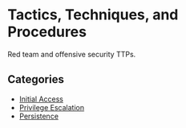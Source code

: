 # Tactics, Techniques, and Procedures

Red team and offensive security TTPs.

## Categories
- [Initial Access](redteam/initial-access.md)
- [Privilege Escalation](redteam/privilege-escalation.md)
- [Persistence](redteam/persistence.md)
